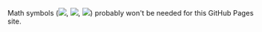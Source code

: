 Math symbols (<img src="https://render.githubusercontent.com/render/math?math=\color{cyan}x">, <img src="https://render.githubusercontent.com/render/math?math=\color{magenta}y">, <img src="https://render.githubusercontent.com/render/math?math=\color{green}z">) probably won't be needed for this GitHub Pages site.